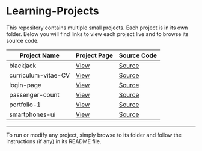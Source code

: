 # Learning-Projects

This repository contains multiple small projects. Each project is in its own folder. Below you will find links to view each project live and to browse its source code.

| Project Name         | Project Page                                                                 | Source Code                                                                                   |
|---------------------|------------------------------------------------------------------------------|-----------------------------------------------------------------------------------------------|
| blackjack           | [View](https://akshaypp-3.github.io/Learning-Projects/blackjack)              | [Source](https://github.com/akshaypp-3/Learning-Projects/tree/main/blackjack)                 |
| curriculum-vitae-CV | [View](curriculum-vitae-cv-seven.vercel.app)    | [Source](https://github.com/akshaypp-3/Learning-Projects/tree/main/curriculum-vitae-CV)       |
| login-page          | [View](https://akshaypp-3.github.io/Learning-Projects/login-page)             | [Source](https://github.com/akshaypp-3/Learning-Projects/tree/main/login-page)                |
| passenger-count     | [View](https://akshaypp-3.github.io/Learning-Projects/passenger-count)        | [Source](https://github.com/akshaypp-3/Learning-Projects/tree/main/passenger-count)           |
| portfolio-1         | [View](https://akshaypp-3.github.io/Learning-Projects/portfolio-1)            | [Source](https://github.com/akshaypp-3/Learning-Projects/tree/main/portfolio-1)               |
| smartphones-ui      | [View](https://akshaypp-3.github.io/Learning-Projects/smartphones-ui)         | [Source](https://github.com/akshaypp-3/Learning-Projects/tree/main/smartphones-ui)            |

---

To run or modify any project, simply browse to its folder and follow the instructions (if any) in its README file.
